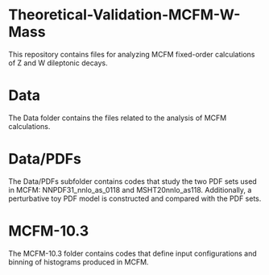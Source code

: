 # Theoretical-Validation-MCFM-W-Mass
This repository contains files for analyzing MCFM fixed-order calculations of Z and W dileptonic decays.
# Data
The Data folder contains the files related to the analysis of MCFM calculations.
# Data/PDFs
The Data/PDFs subfolder contains codes that study the two PDF sets used in MCFM: NNPDF31_nnlo_as_0118 and MSHT20nnlo_as118.
Additionally, a perturbative toy PDF model is constructed and compared with the PDF sets.
# MCFM-10.3
The MCFM-10.3 folder contains codes that define input configurations and binning of histograms produced in MCFM.
